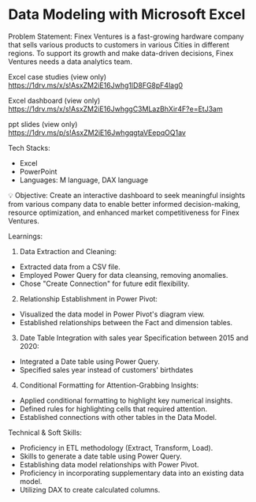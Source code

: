 # Data Modeling with Microsoft Excel

Problem Statement:
Finex Ventures is a fast-growing hardware company that sells various products to customers in various Cities
in different regions. To support its growth and make data-driven decisions, Finex Ventures needs a data analytics team.

Excel case studies (view only)
https://1drv.ms/x/s!AsxZM2iE16Jwhg1lD8FG8pF4lag0

Excel dashboard (view only)
https://1drv.ms/x/s!AsxZM2iE16JwhggC3MLazBhXir4F?e=EtJ3am

ppt slides (view only)
https://1drv.ms/p/s!AsxZM2iE16JwhgqgtaVEepqOQ1av

Tech Stacks:

- Excel
- PowerPoint
-  Languages: M language, DAX language


💡 Objective: Create an interactive dashboard to seek meaningful insights
from various company data to enable better informed decision-making, resource optimization, 
and enhanced market competitiveness for Finex Ventures.

Learnings:

1. Data Extraction and Cleaning:
- Extracted data from a CSV file.
- Employed Power Query for data cleansing, removing anomalies.
- Chose "Create Connection" for future edit flexibility.

2. Relationship Establishment in Power Pivot:
- Visualized the data model in Power Pivot's diagram view.
- Established relationships between the Fact and dimension tables.

3. Date Table Integration with sales year Specification between 2015 and 2020:
- Integrated a Date table using Power Query.
- Specified sales year instead of customers' birthdates

4. Conditional Formatting for Attention-Grabbing Insights:
- Applied conditional formatting to highlight key numerical insights.
- Defined rules for highlighting cells that required attention.
- Established connections with other tables in the Data Model.

Technical & Soft Skills:

- Proficiency in ETL methodology (Extract, Transform, Load).
- Skills to generate a date table using Power Query.
- Establishing data model relationships with Power Pivot.
- Proficiency in incorporating supplementary data into an existing data model.
- Utilizing DAX to create calculated columns.
